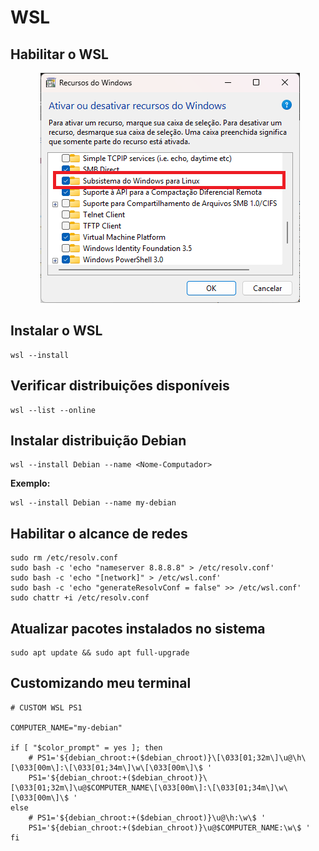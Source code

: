 # WSL

## Habilitar o WSL

<p align="center">
  <img src="/assets/images/habilitar_wsl.png" alt="habilitar-wsl">
</p>

## Instalar o WSL

```shell
wsl --install
```

## Verificar distribuições disponíveis

```shell
wsl --list --online 
```

## Instalar distribuição Debian

```shell
wsl --install Debian --name <Nome-Computador>
```

**Exemplo:**

```shell
wsl --install Debian --name my-debian
```

## Habilitar o alcance de redes

```shell
sudo rm /etc/resolv.conf
sudo bash -c 'echo "nameserver 8.8.8.8" > /etc/resolv.conf'
sudo bash -c 'echo "[network]" > /etc/wsl.conf'
sudo bash -c 'echo "generateResolvConf = false" >> /etc/wsl.conf'
sudo chattr +i /etc/resolv.conf
```

## Atualizar pacotes instalados no sistema

```shell
sudo apt update && sudo apt full-upgrade
```

## Customizando meu terminal

```shell
# CUSTOM WSL PS1

COMPUTER_NAME="my-debian"

if [ "$color_prompt" = yes ]; then
    # PS1='${debian_chroot:+($debian_chroot)}\[\033[01;32m\]\u@\h\[\033[00m\]:\[\033[01;34m\]\w\[\033[00m\]\$ '
    PS1='${debian_chroot:+($debian_chroot)}\[\033[01;32m\]\u@$COMPUTER_NAME\[\033[00m\]:\[\033[01;34m\]\w\[\033[00m\]\$ '
else
    # PS1='${debian_chroot:+($debian_chroot)}\u@\h:\w\$ '
    PS1='${debian_chroot:+($debian_chroot)}\u@$COMPUTER_NAME:\w\$ '
fi
```